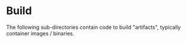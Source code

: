 # Build

The following sub-directories contain code to build "artifacts", typically container images / binaries.
